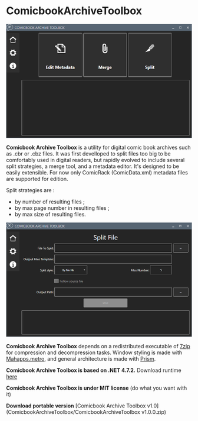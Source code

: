 # ComicbookArchiveToolbox

![Main interface](/ComicbookArchiveToolbox/MainPage.PNG)

**Comicbook Archive Toolbox** is a utility for digital comic book archives such as .cbr or .cbz files.
It was first develloped to split files too big to be comfortably used in digital readers,
but rapidly evolved to include several split strategies, a merge tool, and a metadata editor.
It's designed to be easily extensible.
For now only ComicRack (ComicData.xml) metadata files are supported for edition.

Split strategies are :
- by number of resulting files ;
- by max page number in resulting files ;
- by max size of resulting files.

![Split interface](/ComicbookArchiveToolbox/Split.PNG)

**Comicbook Archive Toolbox** depends on a redistributed executable of [7zip](https://www.7-zip.org) for compression and decompression tasks.
Window styling is made with [Mahapps.metro](https://mahapps.com), 
and general architecture is made with [Prism](https://github.com/PrismLibrary/Prism).

**Comicbook Archive Toolbox is based on .NET 4.7.2.** Download runtime [here](https://dotnet.microsoft.com/download/dotnet-framework/net472)


**Comicbook Archive Toolbox is under MIT license** (do what you want with it)

**Download portable version** [Comicbook Archive Toolbox v1.0](ComicbookArchiveToolbox/ComicbookArchiveToolbox v1.0.0.zip)
